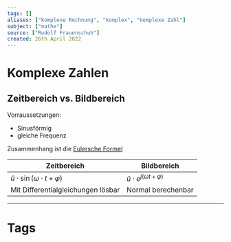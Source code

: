 ```yaml
---
tags: []
aliases: ["komplexe Rechnung", "komplex", "komplexe Zahl"]
subject: ["mathe"]
source: ["Rudolf Frauenschuh"]
created: 26th April 2022
---
```


# Komplexe Zahlen

## Zeitbereich vs. Bildbereich
Vorraussetzungen:
- Sinusförmig
- gleiche Frequenz

Zusammenhang ist die [Eulersche Formel](Eulersche%20Formel.md)

| Zeitbereich                               | Bildbereich                            |
| ----------------------------------------- | -------------------------------------- |
| $\hat{u}\cdot\sin(\omega\cdot t+\varphi)$ | $\hat{u}\cdot e^{j(\omega t+\varphi)}$ |
| Mit Differentialgleichungen lösbar        | Normal berechenbar                                    |


---
# Tags